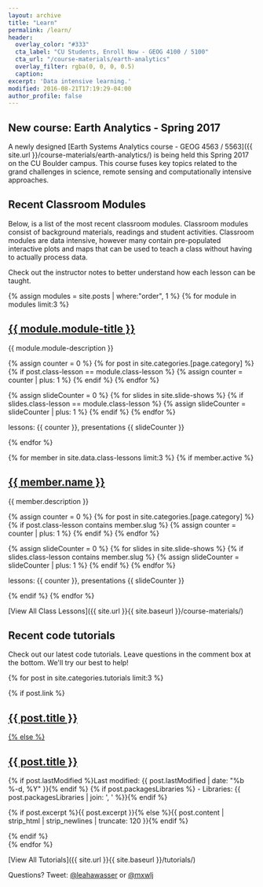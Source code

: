 ```yaml
---
layout: archive
title: "Learn"
permalink: /learn/
header:
  overlay_color: "#333"
  cta_label: "CU Students, Enroll Now - GEOG 4100 / 5100"
  cta_url: "/course-materials/earth-analytics"
  overlay_filter: rgba(0, 0, 0, 0.5)
  caption:
excerpt: 'Data intensive learning.'
modified: 2016-08-21T17:19:29-04:00
author_profile: false
---
```


## <i class="fa fa-plane" aria-hidden="true"></i> New course: Earth Analytics - Spring 2017
A newly designed
[Earth Systems Analytics course - GEOG 4563 / 5563]({{ site.url }}/course-materials/earth-analytics/)
is being held this Spring 2017 on the CU Boulder campus. This course fuses key
topics related to the grand challenges in science, remote sensing and
computationally intensive approaches.

## Recent Classroom Modules

Below, is a list of the most recent classroom modules. Classroom modules consist
of background materials, readings and student activities. Classroom modules are
data intensive, however many contain pre-populated interactive plots and maps
that can be used to teach a class without having to actually process data.

Check out the instructor notes to better understand how each lesson can be taught.

{% assign modules = site.posts | where:"order", 1 %}
{% for module in modules limit:3 %}

<div class="list__item">
  <article class="archive__item" >
  <h2 class="archive__item-title">
  <a href="{{ site.url }}{{ module.permalink }}">{{ module.module-title }}</a></h2>

  <p class='archive__item-excerpt'>{{ module.module-description }}</p>

  {% assign counter = 0 %}
  {% for post in site.categories.[page.category] %}
      {% if post.class-lesson == module.class-lesson %}
        {% assign counter = counter | plus: 1 %}
      {% endif %}
  {% endfor %}

 {% assign slideCounter = 0 %}
  {% for slides in site.slide-shows %}
    {% if slides.class-lesson == module.class-lesson %}
      {% assign slideCounter = slideCounter | plus: 1 %}
    {% endif %}
  {% endfor %}
  <p class="page__meta">lessons: {{ counter }}, presentations {{ slideCounter }}</p>
  </article>
</div>

{% endfor %}

{% for member in site.data.class-lessons limit:3 %}
{% if member.active %}
<div class="list__item">
  <article class="archive__item" >
  <h2 class="archive__item-title">
  <a href="{{ site.url }}/course-materials/{{ member.slug}}">{{ member.name }} </a></h2>
  <p class='archive__item-excerpt'>{{ member.description }}</p>
  {% assign counter = 0 %}
  {% for post in site.categories.[page.category] %}
      {% if post.class-lesson contains member.slug %}
        {% assign counter = counter | plus: 1 %}
      {% endif %}
  {% endfor %}

 {% assign slideCounter = 0 %}
  {% for slides in site.slide-shows %}
    {% if slides.class-lesson contains member.slug %}
      {% assign slideCounter = slideCounter | plus: 1 %}
    {% endif %}
  {% endfor %}
  <p class="page__meta">lessons: {{ counter }}, presentations {{ slideCounter }}</p>
  </article>
</div>
{% endif %}
{% endfor %}

[View All Class Lessons]({{ site.url }}{{ site.baseurl }}/course-materials/)

## Recent code tutorials

Check out our latest code tutorials. Leave questions in the comment box at
the bottom. We'll try our best to help!

  {% for post in site.categories.tutorials limit:3 %}
  <div class="list__item">
    <article class="archive__item" >
    {% if post.link %}
      <h2 class="archive__item-title"><a href="{{ site.url }}{{ site.baseurl }}{{ post.url }}" title="{{ post.title }}">{{ post.title }}</a> <a href="{{ post.link }}" target="_blank" title="{{ post.title }}"><i class="icon-link"></i></h2>
    {% else %}
      <h2 class="archive__item-title"><a href="{{ site.url }}{{ site.baseurl }}{{ post.url }}" title="{{ post.title }}">{{ post.title }}</a></h2>
      <span class="post-date">
      {% if post.lastModified %}Last modified: {{ post.lastModified | date: "%b %-d, %Y" }}{% endif %}
      {% if post.packagesLibraries %} - Libraries: {{ post.packagesLibraries | join: ', ' %}}{% endif %}
      </span>
      <p class='archive__item-excerpt'>{% if post.excerpt %}{{ post.excerpt }}{% else %}{{ post.content | strip_html | strip_newlines | truncate: 120 }}{% endif %}</p>
    {% endif %}
  </article>
  </div>
{% endfor %}

[View All Tutorials]({{ site.url }}{{ site.baseurl }}/tutorials/)




Questions? Tweet: <a href="http://twitter.com/leahawasser" class="btn btn--twitter"><i class="fa fa-twitter"></i>@leahawasser</a> or <a href="http://twitter.com/mxwlj" class="btn btn--twitter"><i class="fa fa-twitter"></i>@mxwlj</a>
